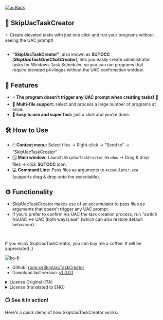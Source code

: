 <!--[🔙 Back](https://roob-p.github.io)-->
<!--[![🔙 Back](https://img.shields.io/badge/🔙-Back-blue)](https://roob-p.github.io)-->
[![🔙 Back](https://img.shields.io/badge/🔙-Back-white?style=flat-square&logoColor=blue&color=blue)](https://roob-p.github.io)

## 🚀 SkipUacTaskCreator
✨ Create elevated tasks with just one click and run your programs without seeing the UAC prompt!
## 





- **"SkipUacTaskCreator"**, also known as **SUTOCC** (***SkipUacTaskOneClickCreator***), lets you easily create administrator tasks for Windows Task Scheduler, so you can run programs that require elevated privileges without the UAC confirmation window.



## 🌟 Features
- ⚡ **The program doesn't trigger any UAC prompt when creating tasks!** 💪
- 📁 **Multi-file support:** select and process a large number of programs at once.
- 🧠 **Easy to use and super fast:** just a click and you're done. 


## 🛠️ How to Use
- 🖱️ **Context menu:** Select files → Right-click → "Send to" → "SkipUacTaskCreator" 
- 🪟 **Main window:** Launch `SkipUacTaskCreator-Window` → Drag & drop files → click **SUTOCC** icon.
- 💻 **Command Line:** Pass files as arguments to `Accumulator.exe` (supports drag & drop onto the executable).


## ⚙️ Functionality
-  SkipUacTaskCreator makes use of an accumulator to pass files as arguments that doesn't trigger any UAC prompt.
- If you'd prefer to confirm via UAC the task creation process, run "switch NoUAC ↔ UAC (both ways).exe" (which can also restore default behaviour).

<br>

If you enjoy SkipUacTaskCreator, you can buy me a coffee. It will be appreciated ;)

[![ko-fi](https://ko-fi.com/img/githubbutton_sm.svg)](https://ko-fi.com/E1E214R1KB)

- Github: [roop-p/SkipUacTaskCreator](https://github.com/roob-p/SkipUacTaskCreator/)
- Download last version:
  [v1.0.0.1](https://github.com/roob-p/SkipUacTaskCreator/releases/download/v1.0.0.1/SkipUacTaskCreator-INSTALLER.exe)
  <br>

<details>
  <summary>License Original (ITA)</summary>
  
## **Licenza del Software Personalizzato (CSL) v1.0**

*Copyright (c) 2025 roob-p*

È concessa autorizzazione a qualsiasi individuo di utilizzare, copiare, modificare e distribuire questo software per scopi non commerciali, a condizione che vengano rispettate le seguenti condizioni:

**1.** L'avviso di copyright sopra indicato e questa licenza devono essere inclusi in tutte le copie o porzioni sostanziali del Software.

**2.** La modifica di questo software per scopi commerciali, incluso il riutilizzo totale o di porzioni significative del codice sorgente in progetti e software destinati alla vendita, è vietata senza un’autorizzazione scritta preventiva da parte del detentore del copyright.

**3.** Questo software viene fornito "così com'è", senza alcuna garanzia di alcun tipo, espressa o implicita, incluse, ma non limitate a, le garanzie di commerciabilità, idoneità per uno scopo particolare e non violazione. In nessun caso l'autore o il detentore del copyright sarà ritenuto responsabile per qualsiasi danno, reclamo o altra responsabilità che sorga da, fuori da o in connessione con il software, il suo utilizzo o altre operazioni relative ad esso.

In caso si voglia includere o modificare questo software per scopi commerciali, siete pregati di contattarmi.  
La mia repository su GitHub è disponibile su: https://github.com/roob-p/SkipUacTaskCreator


### **Versione ufficiale della licenza**
Questa è la versione ufficiale della licenza. In caso di discrepanze con altre traduzioni, fa fede la versione in italiano.

</br>
</br>

*Le condizioni che seguono sono puramente umoristiche e, ovviamente, al contrario delle parti precedenti, non devono essere considerate come disposizioni legali vincolanti:*

L'autore, con il sopracitato software, non potrà essere considerato responsabile di eventuali escalation conflittuali concludentesi in esiti delittuosi o altrimenti nefasti, verificatesi durante liti condominiali, pranzi dalle suocere, shopping coi partner in periodi di saldi, gite in montagna, nonchè scambi di opinioni col vicinato (tanto nelle parti comuni interne  degli androni dei palazzi, quanto nelle aree prospicenti ad essi), né avrà motivo di essere ritenuto causa di eventi naturali, artificiali o paranormali che dovessero interrompere bruscamente tranquille passeggiate nel parco e/o altre attività, motorie e non, sovente ascrivibili ad ore di svago. Non potrà altresì essere considerato come parte delle cause che dovessero portare a: invasioni aliene, pandemie zombie, ritorno dei Maya, rottura del continuum spazio-temporale, innalzamenti del livello DEFCON, formazione di buchi neri e disturbi intestinali (quest’ultimo, probabilmente, il peggiore di tutti).  

</details>  


<details>
  <summary>License (translated to ENG)</summary>
  
  ### **Disclaimer for Translations:**
  
This is a translation provided for informational purposes only. In case of discrepancies or ambiguities, the original version in Italian shall prevail.

## **Custom Software License (CSL) v1.0**

*Copyright (c) 2025 roob-p*

Permission is granted to any individual to use, copy, modify, and distribute this software for non-commercial purposes, provided that the following conditions are met:

**1.** The copyright notice above and this license must be included in all copies or substantial portions of the Software.

**2.** The modification of this software for commercial purposes, including the reuse of all or significant portions of the source code in projects and software intended for sale, is prohibited without prior written authorization from the copyright holder.

**3.** This software is provided "as is", without any warranty of any kind, either express or implied, including but not limited to the warranties of merchantability, fitness for a particular purpose, and non-infringement. In no event shall the author or copyright holder be held liable for any damage, claim, or other liability arising from, out of, or in connection with the software, its use, or other dealings in the software.

If you wish to include or modify this software for commercial purposes, please contact me.  
My repository on GitHub is available at: https://github.com/roob-p/SkipUacTaskCreator

</br>

### *Humorous Disclaimer:*
*The following conditions are purely humorous and, obviously, contrary to the previous parts, should not be considered as legally binding provisions:*

The author, with the aforementioned software, shall not be held responsible for any conflict escalations resulting in criminal or otherwise disastrous outcomes, occurring during condominium disputes, luncheons with mothers-in-law, shopping trips with partners during sales, mountain hikes, or even exchanges of opinions with neighbors (both in the common areas inside the building hallways and in the areas adjacent to them). Furthermore, the author shall not be held responsible for any natural, artificial, or paranormal events that might abruptly interrupt peaceful strolls in the park and/or other activities, motor-related or not, often ascribed to leisure hours. The author shall also not be considered part of the causes leading to: alien invasions, zombie pandemics, the return of the Maya, disruption of the space-time continuum, DEFCON level increases, formation of black holes, or intestinal disturbances (the latter, possibly, the worst of all).
</details>



### 📺 See it in action!
Here's a quick demo of how SkipUacTaskCreator works:


